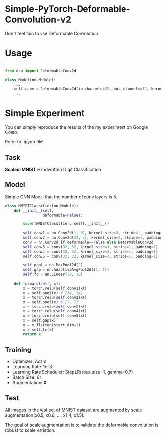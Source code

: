 # Simple-PyTorch-Deformable-Convolution-v2
Don't feel fain to use Deformable Convolution

# Usage

```python

from dcn import DeformableConv2d

class Model(nn.Module):
    ...
    self.conv = DeformableConv2d(in_channels=32, out_channels=32, kernel_size=3, stride=1, padding=1)
    ...

```

# Simple Experiment

You can simply reproduce the results of the my experiment on Google Colab.

Refer to .ipynb file!

## Task

**Scaled-MNIST** Handwritten Digit Classification

## Model

Simple CNN Model that the number of conv layers is 5.

```python
class MNISTClassifier(nn.Module):
    def __init__(self,
                 deformable=False):

        super(MNISTClassifier, self).__init__()
        
        self.conv1 = nn.Conv2d(1, 32, kernel_size=3, stride=1, padding=1)
        self.conv2 = nn.Conv2d(32, 32, kernel_size=3, stride=1, padding=1)     
        conv = nn.Conv2d if deformable==False else DeformableConv2d
        self.conv3 = conv(32, 32, kernel_size=3, stride=1, padding=1)
        self.conv4 = conv(32, 32, kernel_size=3, stride=1, padding=1)
        self.conv5 = conv(32, 32, kernel_size=3, stride=1, padding=1)
        
        self.pool = nn.MaxPool2d(2)
        self.gap = nn.AdaptiveAvgPool2d((1, 1))
        self.fc = nn.Linear(32, 10)
        
    def forward(self, x):
        x = torch.relu(self.conv1(x))
        x = self.pool(x) # [14, 14]
        x = torch.relu(self.conv2(x))
        x = self.pool(x) # [7, 7]
        x = torch.relu(self.conv3(x))
        x = torch.relu(self.conv4(x))
        x = torch.relu(self.conv5(x))
        x = self.gap(x)
        x = x.flatten(start_dim=1)
        x = self.fc(x)
        return x
```

## Training

- Optimizer: Adam
- Learning Rate: 1e-3
- Learning Rate Scheduler: StepLR(step_size=1, gamma=0.7)
- Batch Size: 64
- Augmentation: **X**

## Test

All images in the test set of MNIST dataset are augmented by scale augmentation(x0.5, x0.6, ..., x1.4, x1.5).

The goal of scale augmentation is to validate the deformable convolution is robust to scale variation.





